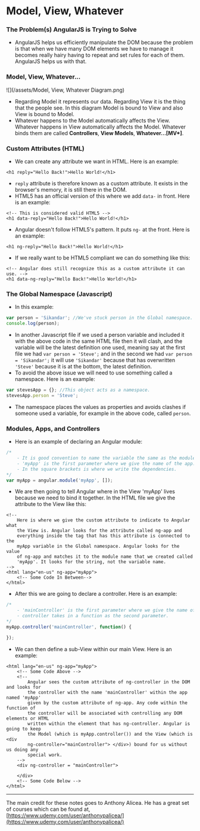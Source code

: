 # Model, View, Whatever

### The Problem\(s\) AngularJS is Trying to Solve

* AngularJS helps us efficiently manipulate the DOM because the problem is that when we have many DOM elements we have to manage it becomes really hairy having to repeat and set rules for each of them. AngularJS helps us with that.

### Model, View, Whatever...

![](/assets/Model, View, Whatever Diagram.png)

* Regarding Model it represents our data. Regarding View it is the thing that the people see. In this diagram Model is bound to View and also View is bound to Model.
* Whatever happens to the Model automatically affects the View. Whatever happens in View automatically affects the Model. Whatever binds them are called **Controllers**, **View Models**, **Whatever...\[MV\*\]**.

### Custom Attributes \(HTML\)

* We can create any attribute we want in HTML. Here is an example:

```
<h1 reply="Hello Back!">Hello World!</h1>
```

* `reply` attribute is therefore known as a custom attribute. It exists in the browser's memory, it is still there in the DOM.
* HTML5 has an official version of this where we add `data-` in front. Here is an example:

```
<!-- This is considered valid HTML5 -->
<h1 data-reply="Hello Back!">Hello World!</h1>
```

* Angular doesn't follow HTML5's pattern. It puts `ng-` at the front. Here is an example:

```
<h1 ng-reply="Hello Back!">Hello World!</h1>
```

* If we really want to be HTML5 compliant we can do something like this:

```
<!-- Angular does still recognize this as a custom attribute it can use. -->
<h1 data-ng-reply="Hello Back!">Hello World!</h1>
```

### The Global Namespace \(Javascript\)

* In this example:

```js
var person = 'Sikandar'; //We've stuck person in the Global namespace.
console.log(person);
```

* In another Javascript file if we used a person variable and included it with the above code in the same HTML file then it will clash, and the variable will be the latest definition one used, meaning say at the first file we had `var person = 'Steve';` and in the second we had `var person = 'Sikandar';` it will use `'Sikandar'` because that has overwritten `'Steve'` because it is at the bottom, the latest definition.
* To avoid the above issue we will need to use something called a namespace. Here is an example:

```js
var stevesApp = {}; //This object acts as a namespace.
stevesApp.person = 'Steve';
```

* The namespace places the values as properties and avoids clashes if someone used a variable, for example in the above code, called `person`.

### Modules, Apps, and Controllers

* Here is an example of declaring an Angular module:

```js
/*
    - It is good convention to name the variable the same as the module name.
    - 'myApp' is the first parameter where we give the name of the app.
    - In the square brackets is where we write the dependencies.
*/
var myApp = angular.module('myApp', []);
```

* We are then going to tell Angular where in the View 'myApp' lives because we need to bind it together. In the HTML file we give the attribute to the View like this:

```
<!--
    Here is where we give the custom attribute to indicate to Angular what
    the View is. Angular looks for the attribute called ng-app and
    everything inside the tag that has this attribute is connected to the
    myApp variable in the Global namespace. Angular looks for the value
    of ng-app and matches it to the module name that we created called
    'myApp'. It looks for the string, not the variable name.
-->
<html lang="en-us" ng-app="myApp">
    <!-- Some Code In Between-->
</html>
```

* After this we are going to declare a controller. Here is an example:

```js
/*
    - 'mainController' is the first parameter where we give the name of the controller.
    - controller takes in a function as the second parameter.
*/
myApp.controller('mainController', function() {

});
```

* We can then define a sub-View within our main View. Here is an example:

```
<html lang="en-us" ng-app="myApp">
    <!-- Some Code Above -->
    <!--
        Angular sees the custom attribute of ng-controller in the DOM and looks for
        the controller with the name 'mainController' within the app named 'myApp'
        given by the custom attribute of ng-app. Any code within the function of
        the controller will be associated with controlling any DOM elements or HTML
        written within the element that has ng-controller. Angular is going to keep
        the Model (which is myApp.controller()) and the View (which is <div
        ng-controller="mainController"> </div>) bound for us without us doing any
        special work.
    -->
    <div ng-controller = "mainController">

    </div>
    <!-- Some Code Below -->
</html> 
```

---

The main credit for these notes goes to Anthony Alicea. He has a great set of courses which can be found at, [https://www.udemy.com/user/anthonypalicea/](https://www.udemy.com/user/anthonypalicea/)

